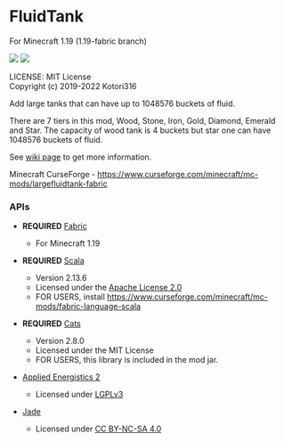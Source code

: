 # FluidTank

For Minecraft 1.19 (1.19-fabric branch)

[![](http://cf.way2muchnoise.eu/versions/largefluidtank-fabric.svg)](https://www.curseforge.com/minecraft/mc-mods/largefluidtank-fabric)
[![](http://cf.way2muchnoise.eu/full_largefluidtank-fabric_downloads.svg)](https://www.curseforge.com/minecraft/mc-mods/largefluidtank-fabric)

LICENSE: MIT License  
Copyright (c) 2019-2022 Kotori316

Add large tanks that can have up to 1048576 buckets of fluid.

There are 7 tiers in this mod, Wood, Stone, Iron, Gold, Diamond, Emerald and Star.
The capacity of wood tank is 4 buckets but star one can have 1048576 buckets of fluid.

See [wiki page](https://github.com/Kotori316/FluidTank/wiki) to get more information.

Minecraft CurseForge - https://www.curseforge.com/minecraft/mc-mods/largefluidtank-fabric

### APIs

* **REQUIRED** [Fabric](https://github.com/FabricMC/fabric)
  * For Minecraft 1.19

* **REQUIRED** [Scala](https://github.com/scala/scala)
  * Version 2.13.6
  * Licensed under the [Apache License 2.0](https://github.com/scala/scala/blob/2.13.x/LICENSE)
  * FOR USERS, install https://www.curseforge.com/minecraft/mc-mods/fabric-language-scala

* **REQUIRED** [Cats](https://github.com/typelevel/cats)
  * Version 2.8.0
  * Licensed under the MIT License
  * FOR USERS, this library is included in the mod jar.

* [Applied Energistics 2](https://github.com/AppliedEnergistics/Applied-Energistics-2)
  * Licensed under [LGPLv3](https://github.com/AppliedEnergistics/Applied-Energistics-2#license)

* [Jade](https://github.com/Snownee/Jade)
  * Licensed under [CC BY-NC-SA 4.0](https://creativecommons.org/licenses/by-nc-sa/4.0/)
